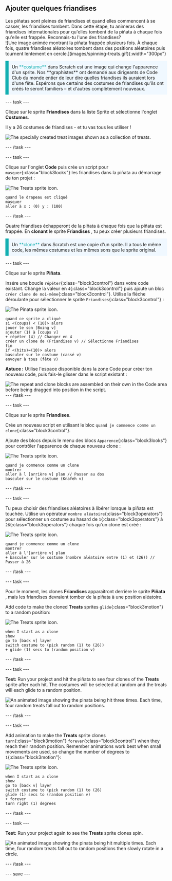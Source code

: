 ## Ajouter quelques friandises

<div style="display: flex; flex-wrap: wrap">
<div style="flex-basis: 200px; flex-grow: 1; margin-right: 15px;">
Les piñatas sont pleines de friandises et quand elles commencent à se casser, les friandises tombent. Dans cette étape, tu animeras des friandises internationales pour qu'elles tombent de la piñata à chaque fois qu'elle est frappée. Reconnais-tu l'une des friandises?
</div>
<div>
![Une image animée montrant la piñata frappée plusieurs fois. À chaque fois, quatre friandises aléatoires tombent dans des positions aléatoires puis tournent lentement en cercle.](images/spinning-treats.gif){:width="300px"}
</div>
</div>

<p style="border-left: solid; border-width:10px; border-color: #0faeb0; background-color: aliceblue; padding: 10px;">
Un <span style="color: #0faeb0">**costume**</span> dans Scratch est une image qui change l'apparence d'un sprite. Nos **graphistes** ont demandé aux dirigeants de Code Club du monde entier de leur dire quelles friandises ils auraient lors d'une fête. Espérons que certains des costumes de friandises qu'ils ont créés te seront familiers – et d'autres complètement nouveaux.      
</p>

--- task ---

Clique sur le sprite **Friandises** dans la liste Sprite et sélectionne l'onglet **Costumes**.

Il y a 26 costumes de friandises - et tu vas tous les utiliser !

![The specially created treat images shown as a collection of treats.](images/treats.png)

--- /task ---

--- task ---

Clique sur l'onglet **Code** puis crée un script pour `masquer`{:class="block3looks"} les friandises dans la piñata au démarrage de ton projet :

![The Treats sprite icon.](images/treats-sprite.png)

```blocks3
quand le drapeau est cliqué
masquer
aller à x : (0) y : (100)
```

--- /task ---

Quatre friandises échapperont de la piñata à chaque fois que la piñata est frappée. En **clonant** le sprite **Friandises** , tu peux créer plusieurs friandises.

<p style="border-left: solid; border-width:10px; border-color: #0faeb0; background-color: aliceblue; padding: 10px;">
Un <span style="color: #0faeb0">**clone**</span> dans Scratch est une copie d'un sprite. Il a tous le même code, les mêmes costumes et les mêmes sons que le sprite original.      
</p>

--- task ---

Clique sur le sprite **Piñata**.

Insére une boucle `répéter`{:class="block3control"} dans votre code existant. Change la valeur en `4`{:class="block3control"} puis ajoute un bloc `créer clone de moi-même`{:class="block3control"}. Utilise la flèche déroulante pour sélectionner le sprite `Friandises`{:class="block3control"} :

![The Pinata sprite icon.](images/pinata-sprite.png)

```blocks3
quand ce sprite a cliqué
si <(coups) < (10)> alors
jouer le son [Boing v]
ajouter (1) à [coups v] 
+ répéter (4) // Changer en 4
créer un clone de (Friandises v) // Sélectionne Friandises
fin
if <(hits)=(10)> alors
basculer sur le costume (cassé v)
envoyer à tous (fête v)
```

**Astuce :** Utilise l'espace disponible dans la zone Code pour créer ton nouveau code, puis fais-le glisser dans le script existant :

![The repeat and clone blocks are assembled on their own in the Code area before being dragged into position in the script.](images/code-area.gif) --- /task ---

--- task ---

Clique sur le sprite **Friandises**.

Crée un nouveau script en utilisant le bloc `quand je commence comme un clone`{:class="block3control"}.

Ajoute des blocs depuis le menu des blocs `Apparence`{:class="block3looks"} pour contrôler l'apparence de chaque nouveau clone :

![The Treats sprite icon.](images/treats-sprite.png)

```blocks3
quand je commence comme un clone
montrer
aller à l [arrière v] plan // Passer au dos
basculer sur le costume (Knafeh v)
```

--- /task ---

--- task ---

Tu peux choisir des friandises aléatoires à libérer lorsque la piñata est touchée. Utilise un opérateur `nombre aléatoire`{:class="block3operators"} pour sélectionner un costume au hasard de `1`{:class="block3operators"} à `26`{:class="block3operators"} chaque fois qu'un clone est créé :

![The Treats sprite icon.](images/treats-sprite.png)

```blocks3
quand je commence comme un clone
montrer
aller à l'[arrière v] plan 
+ basculer sur le costume (nombre aléatoire entre (1) et (26)) // Passer à 26
```

--- /task ---

--- task ---

Pour le moment, les clones **Friandises** apparaîtront derrière le sprite **Piñata** , mais les friandises devraient tomber de la piñata à une position aléatoire.

Add code to make the cloned **Treats** sprites `glide`{:class="block3motion"} to a random position:

![The Treats sprite icon.](images/treats-sprite.png)

```blocks3
when I start as a clone
show
go to [back v] layer
switch costume to (pick random (1) to (26))
+ glide (1) secs to (random position v) 
```

--- /task ---

--- task ---

**Test:** Run your project and hit the piñata to see four clones of the **Treats** sprite after each hit. The costumes will be selected at random and the treats will each glide to a random position.

![An animated image showing the pinata being hit three times. Each time, four random treats fall out to random positions.](images/four-treats.gif)

--- /task ---

--- task ---

Add animation to make the **Treats** sprite clones `turn`{:class="block3motion"} `forever`{:class="block3control"} when they reach their random position. Remember animations work best when small movements are used, so change the number of degrees to `1`{:class="block3motion"}:

![The Treats sprite icon.](images/treats-sprite.png)

```blocks3
when I start as a clone
show
go to [back v] layer
switch costume to (pick random (1) to (26)
glide (1) secs to (random position v) 
+ forever
turn right (1) degrees
```

--- /task ---

--- task ---

**Test:** Run your project again to see the **Treats** sprite clones spin.

![An animated image showing the pinata being hit multiple times. Each time, four random treats fall out to random positions then slowly rotate in a circle.](images/spinning-treats.gif)

--- /task ---

--- save ---
